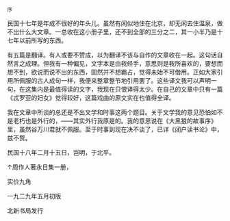     序 

   民国十七年是年成不很好的年头儿。虽然有闲似地住在北京，却无闲去住温泉，做不出什么大文章。一总收在这小册子里，还不到全部的三分之二，其一小半乃是十七年以前所写的东西。

   有五篇是翻译。有人或要不赞成，以为翻译不该与自作的文章收在一起。这句话自然言之成理。但我有一种偏见，文字本是由我经手，意思则是我所喜欢的，要想而想不到，欲说而说不出的东西，固然并不想霸占，觉得未始不可借用。正如大家引用所佩服的古人成句一样，我便来整章整节地引用罢了。这些译文我可以声明一句，在这集内是最值得读的文字，我现在只恨译得太少。在自己的文章中只有一篇《忒罗亚的妇女》觉得较好，这篇戏曲的原文实在也值得全译。

   我在文章中所谈的总还是不出文学和时事这两个题目。关于文学我的意见恐怕如不是老朽也是外行的，——其实外行我原是的。我的意思说在《大黑狼的故事序》里，虽然谷万川君就不佩服。至于时事到现在决不谈了，已详《闭户读书论》中，兹不赘。

   民国十八年二月十五日，岂明，于北平。

 ↑周作人著永日集一册， 

 实价九角 

 一九二九年五月初版 

 北新书局发行 

